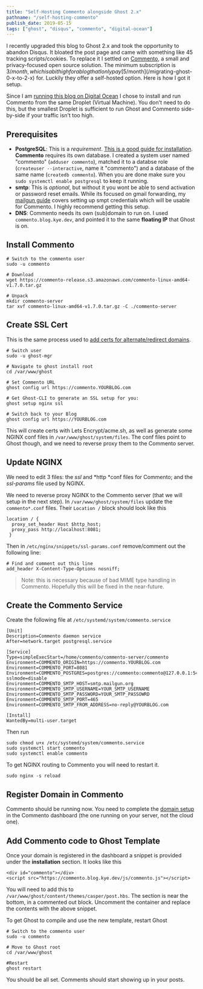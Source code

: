 ```yaml
---
title: "Self-Hosting Commento alongside Ghost 2.x"
pathname: "/self-hosting-commento"
publish_date: 2019-05-15
tags: ["ghost", "disqus", "commento", "digital-ocean"]
---
```


I recently upgraded this blog to Ghost 2.x and took the opportunity to abandon Disqus. It bloated the post page and came with something like 45 tracking scripts/cookies. To replace it I settled on [Commento](https://commento.io/), a small and privacy-focused open source solution. The minimum subscription is $3/month, which is a bit high for a blog that I only pay [$5/month](/migrating-ghost-0-x-to-2-x) for. Luckily they offer a self-hosted option. Here is how I got it setup.

Since I am [running this blog on Digital Ocean](/migrating-ghost-0-x-to-2-x) I chose to install and run Commento from the same Droplet (Virtual Machine). You don't need to do this, but the smallest Droplet is sufficient to run Ghost and Commento side-by-side if your traffic isn't too high.

## Prerequisites

- **PostgreSQL**: This is a *requirement*. [This is a good guide for installation](https://www.digitalocean.com/community/tutorials/how-to-install-and-use-postgresql-on-ubuntu-18-04#step-1-%E2%80%94-installing-postgresql). **Commento** requires its own database. I created a system user named "commento" (`adduser commento`), matched it to a databse role (`createuser --interactive`, name it "commento") and a database of the same name (`createdb commento`). When you are done make sure you `sudo systemctl enable postgresql` to keep it running.
- **smtp**: This is *optional*, but without it you wont be able to send activation or password reset emails. While its focused on gmail forwarding, my [mailgun guide](using-mailgun-to-route-gmail-for-free/) covers setting up smpt credentials which will be usable for Commento. I highly recommend getting this setup.
- **DNS**: Commento needs its own (sub)domain to run on. I used `commento.blog.kye.dev`, and pointed it to the same **floating IP** that Ghost is on.

## Install Commento

    # Switch to the commento user
    sudo -u commento
    
    # Download
    wget https://commento-release.s3.amazonaws.com/commento-linux-amd64-v1.7.0.tar.gz
    
    # Unpack
    mkdir commento-server
    tar xvf commento-linux-amd64-v1.7.0.tar.gz -C ./commento-server

## Create SSL Cert

This is the same process used to [add certs for alternate/redirect domains](migrating-ghost-0-x-to-2-x/#adding-additional-ssl-certs).

    # Switch user
    sudo -u ghost-mgr
    
    # Navigate to ghost install root
    cd /var/www/ghost
    
    # Set Commento URL
    ghost config url https://commento.YOURBLOG.com
    
    # Get Ghost-CLI to generate an SSL setup for you:
    ghost setup nginx ssl
    
    # Switch back to your Blog
    ghost config url https://YOURBLOG.com

This will create certs with Lets Encrypt/acme.sh, as well as generate some NGINX conf files in `/var/www/ghost/system/files`. The conf files point to Ghost though, and we need to reverse proxy them to the Commento server.

## Update NGINX

We need to edit 3 files: the *ssl* and *http *conf files for Commento; and the *ssl-params* file used by NGINX.

We need to reverse proxy NGINX to the Commento server (that we will setup in the next step). In `/var/www/ghost/system/files` update the `commento*.conf` files. Their `Location /` block should look like this

    location / {
      proxy_set_header Host $http_host;
      proxy_pass http://localhost:8081;
     }

Then in `/etc/nginx/snippets/ssl-params.conf` remove/comment out the following line:

    # Find and comment out this line
    add_header X-Content-Type-Options nosniff;

> Note: this is necessary because of bad MIME type handling in Commento. Hopefully this will be fixed in the near-future.

## Create the Commento Service

Create the following file at `/etc/systemd/system/commento.service`

    [Unit]
    Description=Commento daemon service
    After=network.target postgresql.service
    
    [Service]
    Type=simpleExecStart=/home/commento/commento-server/commento
    Environment=COMMENTO_ORIGIN=https://commento.YOURBLOG.com
    Environment=COMMENTO_PORT=8081
    Environment=COMMENTO_POSTGRES=postgres://commento:commento@127.0.0.1:5432/commento?sslmode=disable
    Environment=COMMENTO_SMTP_HOST=smtp.mailgun.org
    Environment=COMMENTO_SMTP_USERNAME=YOUR_SMTP_USERNAME
    Environment=COMMENTO_SMTP_PASSWORD=YOUR_SMTP_PASSOWRD
    Environment=COMMENTO_SMTP_PORT=465
    Environment=COMMENTO_SMTP_FROM_ADDRESS=no-reply@YOURBLOG.com
    
    [Install]
    WantedBy=multi-user.target

Then run

    sudo chmod u+x /etc/systemd/system/commento.service
    sudo systemctl start commento
    sudo systemctl enable commento

To get NGINX routing to Commento you will need to restart it.

    sudo nginx -s reload

## Register Domain in Commento

Commento should be running now. You need to complete the [domain setup](https://commento.gitlab.io/docs/installation/self-hosting/register-your-website/) in the Commento dashboard (the one running on your server, not the cloud one).

## Add Commento code to Ghost Template

Once your domain is registered in the dashboard a snippet is provided under the **installation** section. It looks like this

    <div id="commento"></div>
    <script src="https://commento.blog.kye.dev/js/commento.js"></script>

You will need to add this to `/var/www/ghost/content/themes/casper/post.hbs`. The section is near the bottom, in a commented out block. Uncomment the container and replace the contents with the above snippet.

To get Ghost to compile and use the new template, restart Ghost

    # Switch to the commento user
    sudo -u commento
    
    # Move to Ghost root
    cd /var/www/ghost
    
    #Restart
    ghost restart

You should be all set. Comments should start showing up in your posts.
